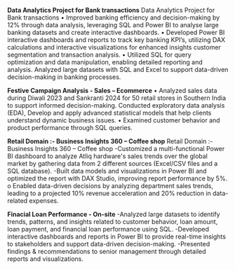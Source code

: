 **Data Analytics Project for Bank transactions**
Data Analytics Project for Bank transactions
• Improved banking efficiency and decision-making by 12% through data analysis, leveraging SQL and Power BI to analyse large banking datasets and create interactive dashboards.
• Developed Power BI interactive dashboards and reports to track key banking KPI’s, utilizing DAX calculations and interactive visualizations for enhanced insights customer segmentation and transaction analysis.
• Utilized SQL for query optimization and data manipulation, enabling detailed reporting and analysis. Analyzed large datasets with SQL and Excel to support data-driven decision-making in banking processes.

**Festive Campaign Analysis - Sales – Ecommerce**
• Analyzed sales data during Diwali 2023 and Sankranti 2024 for 50 retail stores in Southern India to 
support informed decision-making. Conducted exploratory data analysis (EDA), Develop and apply 
advanced statistical models that help clients understand dynamic business issues. 
• Examined customer behavior and product performance through SQL queries.

**Retail Domain :- Business Insights 360 – Coffee shop**
Retail Domain :- Business Insights 360 – Coffee shop
-Customized a multi-functional Power BI dashboard to analyze Atliq hardware's sales trends over the global market by gathering data from 2 different sources (Excel/CSV files and a SQL database). 
-Built data models and visualizations in Power BI and optimized the report with DAX Studio, improving report performance by 5%.
o Enabled data-driven decisions by analyzing department sales trends, leading to a projected 10% revenue acceleration and 20% reduction in data-related expenses.

**Finacial Loan Performance - On-site**
-Analyzed large datasets to identify trends, patterns, and insights related to customer behavior, loan amount, loan payment, and financial loan performance using SQL. 
-Developed interactive dashboards and reports in Power BI to provide real-time insights to stakeholders and support data-driven decision-making. 
-Presented findings & recommendations to senior management through detailed reports and visualizations.
